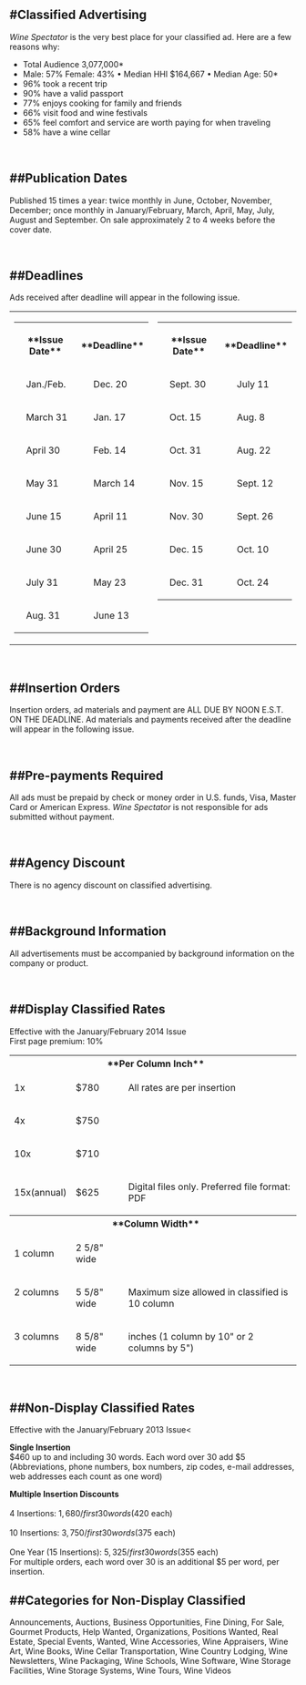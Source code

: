 
#Classified Advertising
---

*Wine Spectator* is the very best place for your classified ad. Here are a few reasons why:

- Total Audience 3,077,000*
- Male: 57% Female: 43%   &bull; Median HHI $164,667  &bull; Median Age: 50*
- 96% took a recent trip
- 90% have a valid passport
- 77% enjoys cooking for family and friends
- 66% visit food and wine festivals
- 65% feel comfort and service are worth paying for when traveling
- 58% have a wine cellar
<!-- Fully paid circulation, audited by ABC, has grown steadily, increasing by 30% since 2000***
- 93% subscriber renewal rate** -->


<!-- <small>* MRI Fall 2013 Survey HHI $100k+</small><br />
<small>** 2013 Ipos Affluent Survey USA, HHI $100k+</small> -->

<br />

##Publication Dates
---

Published 15 times a year: twice monthly in June, October, November, December; once monthly in January/February, March, April, May, 
July, August and September. On sale approximately 2 to 4 weeks before the cover date.

<br />

##Deadlines
---

Ads received after deadline will appear in the following issue.

<table align="center" width="100%" border="0" cellspacing="0" cellpadding="0" style="border:none;">
<tr>
	<td valign="top" width="50%" style="border:none;">
		<table width="100%" border="0" cellspacing="0" cellpadding="0" id="calender">
		<tr>
			<th width="50%"><p class="title">**Issue Date**</p></th>
			<th width="50%"><p class="title">**Deadline**</p></th>
		</tr>
		<tr>
			<td><p>&nbsp;&nbsp; Jan./Feb.</p></td>
			<td><p>&nbsp;&nbsp;&nbsp;&nbsp; Dec. 20</p></td>
		</tr>
		<tr>
			<td><p>&nbsp;&nbsp; March 31</p></td>
			<td><p>&nbsp;&nbsp;&nbsp;&nbsp; Jan. 17</p></td>
		</tr>
		<tr>
			<td><p>&nbsp;&nbsp; April 30</p></td>
			<td><p>&nbsp;&nbsp;&nbsp;&nbsp; Feb. 14</p></td>
		</tr>
		<tr>
			<td><p>&nbsp;&nbsp; May 31</p></td>
			<td><p>&nbsp;&nbsp;&nbsp;&nbsp; March 14</p></td>
		</tr>
		<tr>
			<td><p>&nbsp;&nbsp; June 15</p></td>
			<td><p>&nbsp;&nbsp;&nbsp;&nbsp; April 11</p></td>
		</tr>
		<tr>
			<td><p>&nbsp;&nbsp; June 30</p></td>
			<td><p>&nbsp;&nbsp;&nbsp;&nbsp; April 25</p></td>
		</tr>
		<tr>
			<td><p>&nbsp;&nbsp; July 31</p></td>
			<td><p>&nbsp;&nbsp;&nbsp;&nbsp; May 23</p></td>
            </tr>
            <tr>
                <td><p>&nbsp;&nbsp; Aug. 31</p></td>
                <td><p>&nbsp;&nbsp;&nbsp;&nbsp; June 13</p></td>
            </tr>
		</table>
	</td>
	<td valign="top" width="50%" style="border:none;">
		<table width="100%" border="0" cellspacing="0" cellpadding="0" id="calender">
		<tr>
			<th width="50%"><p class="title">**Issue Date**</p></th>
			<th width="50%"><p class="title">**Deadline**</p></th>
		</tr>
		<tr>
			<td><p>&nbsp;&nbsp; Sept. 30</p></td>
			<td><p>&nbsp;&nbsp;&nbsp;&nbsp; July 11</p></td>
		</tr>
		<tr>
			<td><p>&nbsp;&nbsp; Oct. 15</p></td>
			<td><p>&nbsp;&nbsp;&nbsp;&nbsp; Aug. 8</p></td>
		</tr>
		<tr>
			<td><p>&nbsp;&nbsp; Oct. 31</p></td>
			<td><p>&nbsp;&nbsp;&nbsp;&nbsp; Aug. 22</p></td>
		</tr>
		<tr>
			<td><p>&nbsp;&nbsp; Nov. 15 </p></td>
			<td><p>&nbsp;&nbsp;&nbsp;&nbsp; Sept. 12</p></td>
		</tr>
		<tr>
			<td><p>&nbsp;&nbsp; Nov. 30 </p></td>
			<td><p>&nbsp;&nbsp;&nbsp;&nbsp; Sept. 26</p></td>
		</tr>
		<tr>
			<td><p>&nbsp;&nbsp; Dec. 15 </p></td>
			<td><p>&nbsp;&nbsp;&nbsp;&nbsp; Oct. 10</p></td>
		</tr>
		<tr>
			<td><p>&nbsp;&nbsp; Dec. 31</p></td>
			<td><p>&nbsp;&nbsp;&nbsp;&nbsp; Oct. 24</p></td>
		</tr>
		</table>
	</td>
</tr>
</table>

<br />

##Insertion Orders
---

Insertion orders, ad materials and payment are ALL DUE BY NOON E.S.T. ON THE DEADLINE. Ad materials and payments received after the 
deadline will appear in the following issue.

<br />

##Pre-payments Required
---

All ads must be prepaid by check or money order in U.S. funds, Visa, Master Card or American Express. *Wine Spectator* is not 
responsible for ads submitted without payment.

<br />

##Agency Discount
---

There is no agency discount on classified advertising.

<br />

<!-- <img src="/images/ws/ws-text75.gif" width="96" height="17" border="0" class="h2"> --- Available at a per-insertion charge of $25. Responses will be forwarded unopened weekly.<br /> -->

##Background Information
---

All advertisements must be accompanied by background information on the company or product.

<br />

##Display Classified Rates
---

Effective with the January/February 2014 Issue<br />First page premium: 10%

<table align="center" width="100%" border="0" cellspacing="0" cellpadding="0">
<tr>
	<th colspan="3"><p style="margin:0 0 0 10px;">**Per Column Inch**</p></th>
</tr>
<tr>
	<td><p>1x</p></td>
	<td><p>$780</p></td>
	<td><p>All rates are per insertion</p></td>
</tr>
	<td><p>4x</p></td>
	<td><p>$750</p></td>
	<td>&nbsp;</td>
</tr>
<tr>
	<td><p>10x</p></td>
	<td><p>$710</p></td>
	<td><p>&nbsp;</p></td>
</tr>
<tr>
	<td><p>15x(annual)</p></td>
	<td><p>$625</p></td>
	<td><p>Digital files only. Preferred file format: PDF</p></td>
</tr>
<tr>
	<th colspan="3"><p style="margin:0 0 0 10px;">**Column Width**</p></th>
</tr>
<tr>
	<td><p>1 column </p></td>
	<td><p>2 5/8" wide</p></td>
	<td>&nbsp;</td>
</tr>
<tr>
	<td valign="top"><p>2 columns</p></td>
	<td valign="top"><p>5 5/8" wide</p></td>
	<td><p>Maximum size allowed in classified is 10 column</p></td>
</tr>
<tr>	
	<td valign="top"><p>3 columns</p></td>
	<td valign="top"><p>8 5/8" wide</p></td>
	<td valign="top"><p>inches (1 column by 10" or 2 columns by 5")</p></td>
</tr>
</table>

<br />

##Non-Display Classified Rates
---

Effective with the January/February 2013 Issue<

**Single Insertion**<br />
$460 up to and including 30 words. Each word over 30 add $5 (Abbreviations, phone numbers, box numbers, zip codes, e-mail addresses, 
web addresses each count as one word)

**Multiple Insertion Discounts**<br />			
4 Insertions: $1,680 / first 30 words ($420 each)<br />			
10 Insertions: $3,750 / first 30 words ($375 each)<br />			
One Year (15 Insertions): $5,325/ first 30 words ($355 each)<br />
For multiple orders, each word over 30 is an additional $5 per word, per insertion.<br />	

##Categories for Non-Display Classified
---

Announcements, Auctions, Business Opportunities, Fine Dining, For Sale, Gourmet Products, Help Wanted, Organizations, Positions Wanted, 
Real Estate, Special Events, Wanted, Wine Accessories, Wine Appraisers, Wine Art, Wine Books, Wine Cellar Transportation, Wine Country Lodging, 
Wine Newsletters, Wine Packaging, Wine Schools, Wine Software, Wine Storage Facilities, Wine Storage Systems, Wine Tours, Wine Videos
